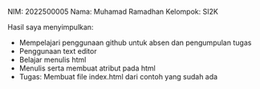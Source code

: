 NIM: 2022500005
Nama: Muhamad Ramadhan
Kelompok: SI2K

Hasil saya menyimpulkan:
- Mempelajari penggunaan github untuk absen dan pengumpulan tugas
- Penggunaan text editor
- Belajar menulis html
- Menulis serta membuat atribut pada html
- Tugas: Membuat file index.html dari contoh yang sudah ada

